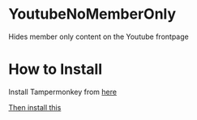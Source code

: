 # YoutubeNoMemberOnly
Hides member only content on the Youtube frontpage

# How to Install
Install Tampermonkey from [here](https://www.tampermonkey.net/)

[Then install this](https://github.com/123456687548/YoutubeNoMemberOnly/raw/master/YoutubeNoMemberOnly.user.js)